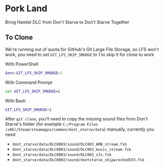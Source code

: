 # Pork Land

Bring Hamlet DLC from Don't Starve to Don't Starve Together

## To Clone

We're running out of quota for GitHub's Git Large File Storage, so LFS won't work, you need to set `GIT_LFS_SKIP_SMUDGE` to 1 to skip it for clone to work

With PowerShell

```powershell
$env:GIT_LFS_SKIP_SMUDGE=1
```

With Command Prompt

```cmd
set GIT_LFS_SKIP_SMUDGE=1
```

With Bash

```bash
GIT_LFS_SKIP_SMUDGE=1
```

After `git clone`, you'll need to copy the missing sound files from Don't Starve's folder (for example `C:/Program Files (x86)/Steam/steamapps/common/dont_starve/data`) manually, currently you need

- `dont_starve/data/DLC0003/sound/DLC003_AMB_stream.fsb`
- `dont_starve/data/DLC0003/sound/DLC003_music_stream.fsb`
- `dont_starve/data/DLC0003/sound/DLC003_sfx.fsb`
- `dont_starve/data/DLC0002/sound/dontstarve_shipwreckedSFX.fsb`

